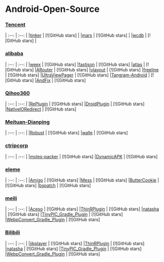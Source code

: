 # Android-Open-Source

### [Tencent](https://github.com/Tencent)

| :--: | :--: |
|[tinker](https://github.com/Tencent/tinker) | [![GitHub stars] |
|[mars](https://github.com/Tencent/mars) | [![GitHub stars] |
|[wcdb](https://github.com/Tencent/wcdb) | [![GitHub stars] |

### [alibaba](https://github.com/alibaba)
| :--: | :--: |
|[weex](https://github.com/alibaba/weex) | [![GitHub stars] 
|[fastjson](https://github.com/alibaba/fastjson) | [![GitHub stars] 
|[atlas](https://github.com/alibaba/atlas) | [![GitHub stars] 
|[ARouter](https://github.com/alibaba/ARouter) | [![GitHub stars] 
|[vlayout](https://github.com/alibaba/vlayout) | [![GitHub stars] 
|[freeline](https://github.com/alibaba/freeline) | [![GitHub stars] 
|[UltraViewPager](https://github.com/alibaba/UltraViewPager) | [![GitHub stars]
|[Tangram-Android](https://github.com/alibaba/Tangram-Android) | [![GitHub stars] 
|[AndFix](https://github.com/alibaba/AndFix) | [![GitHub stars] 

### [Qihoo360](https://github.com/Qihoo360/RePlugin)
| :--: | :--: |
|[RePlugin](https://github.com/Qihoo360/RePlugin) | [![GitHub stars] 
|[DroidPlugin](https://github.com/DroidPluginTeam/DroidPlugin) | [![GitHub stars] 
|[NativeIORedirect](https://github.com/DroidPluginTeam/NativeIORedirect) | [![GitHub stars] 

### [Meituan-Dianping](https://github.com/Meituan-Dianping)
| :--: | :--: |
|[Robust](https://github.com/Meituan-Dianping/Robust) | [![GitHub stars] 
|[walle](https://github.com/Meituan-Dianping/walle) | [![GitHub stars] 

### [ctripcorp](https://github.com/ctripcorp)
| :--: | :--: |
|[moles-packer](https://github.com/ctripcorp/moles-packer) | [![GitHub stars] 
|[DynamicAPK](https://github.com/CtripMobile/DynamicAPK) | [![GitHub stars] 

### [eleme](https://github.com/eleme)
| :--: | :--: |
|[Amigo](https://github.com/eleme/Amigo) | [![GitHub stars] 
|[Mess](https://github.com/eleme/Mess) | [![GitHub stars] 
|[ButterCookie](https://github.com/eleme/ButterCookie) | [![GitHub stars] 
|[bspatch](https://github.com/eleme/bspatch) | [![GitHub stars] 

### [meili](https://github.com/meili)
| :--: | :--: |
|[Aceso](https://github.com/meili/Aceso) | [![GitHub stars] 
|[ThinRPlugin](https://github.com/meili/ThinRPlugin) | [![GitHub stars] 
|[natasha](https://github.com/meili/natasha) | [![GitHub stars] 
|[TinyPIC_Gradle_Plugin](https://github.com/meili/TinyPIC_Gradle_Plugin) | [![GitHub stars]
|[WebpConvert_Gradle_Plugin](https://github.com/meili/WebpConvert_Gradle_Plugin) | [![GitHub stars]

### [Bilibili](https://github.com/Bilibili)
| :--: | :--: |
|[ijkplayer](https://github.com/Bilibili/ijkplayer) | [![GitHub stars] 
|[ThinRPlugin](https://github.com/meili/ThinRPlugin) | [![GitHub stars] 
|[natasha](https://github.com/meili/natasha) | [![GitHub stars] 
|[TinyPIC_Gradle_Plugin](https://github.com/meili/TinyPIC_Gradle_Plugin) | [![GitHub stars]
|[WebpConvert_Gradle_Plugin](https://github.com/meili/WebpConvert_Gradle_Plugin) | [![GitHub stars]

